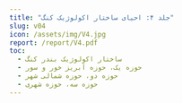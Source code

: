 ```yaml
---
title: "جلد ۴: احیای ساختار اکولوژیک کنگ"
slug: v04
icon: /assets/img/V4.jpg
report: /report/V4.pdf
toc:
  - ساختار اکولوژیک بندر کنگ
  - حوزه یک، حوزه آبریز خور و سور
  - حوزه دو، حوزه شمالی شهر
  - حوزه سه، حوزه شهری
---
```

